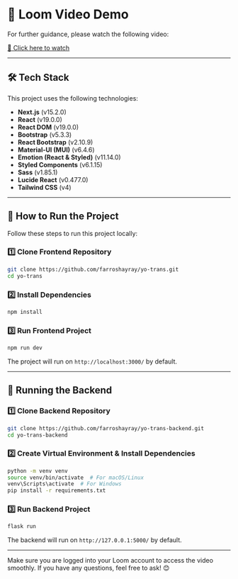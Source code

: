 # 📌 Loom Video Demo

For further guidance, please watch the following video:

[🎥 Click here to watch](https://www.loom.com/share/e3edcf41b98047808857bd5054f8c909?sid=5871c801-1a4a-4c6f-a79f-dc5da531ec5f)

---

## 🛠 Tech Stack

This project uses the following technologies:

- **Next.js** (v15.2.0)
- **React** (v19.0.0)
- **React DOM** (v19.0.0)
- **Bootstrap** (v5.3.3)
- **React Bootstrap** (v2.10.9)
- **Material-UI (MUI)** (v6.4.6)
- **Emotion (React & Styled)** (v11.14.0)
- **Styled Components** (v6.1.15)
- **Sass** (v1.85.1)
- **Lucide React** (v0.477.0)
- **Tailwind CSS** (v4)

---

## 🚀 How to Run the Project

Follow these steps to run this project locally:

### 1️⃣ Clone Frontend Repository
```sh
git clone https://github.com/farroshayray/yo-trans.git
cd yo-trans
```

### 2️⃣ Install Dependencies
```sh
npm install
```

### 3️⃣ Run Frontend Project
```sh
npm run dev
```

The project will run on `http://localhost:3000/` by default.

---

## 🔧 Running the Backend

### 1️⃣ Clone Backend Repository
```sh
git clone https://github.com/farroshayray/yo-trans-backend.git
cd yo-trans-backend
```

### 2️⃣ Create Virtual Environment & Install Dependencies
```sh
python -m venv venv
source venv/bin/activate  # For macOS/Linux
venv\Scripts\activate  # For Windows
pip install -r requirements.txt
```

### 3️⃣ Run Backend Project
```sh
flask run
```

The backend will run on `http://127.0.0.1:5000/` by default.

---

Make sure you are logged into your Loom account to access the video smoothly. If you have any questions, feel free to ask! 😊

